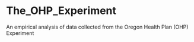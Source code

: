 # The_OHP_Experiment
An empirical analysis of data collected from the Oregon Health Plan (OHP) Experiment

